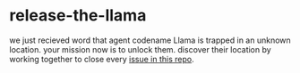 # release-the-llama

we just recieved word that agent codename Llama is trapped in an unknown location. your mission now is to unlock them. discover their location by working together to close every [issue in this repo](https://github.com/dali-lab/release-the-llama/issues).  

